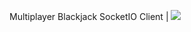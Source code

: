 Multiplayer Blackjack SocketIO Client | [![](https://jitpack.io/v/bws9000/blackjack-socket-client.svg)](https://jitpack.io/#bws9000/blackjack-socket-client)

